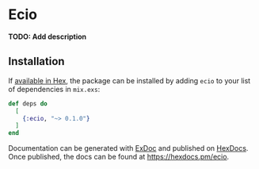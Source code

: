 # Ecio

**TODO: Add description**

## Installation

If [available in Hex](https://hex.pm/docs/publish), the package can be installed
by adding `ecio` to your list of dependencies in `mix.exs`:

```elixir
def deps do
  [
    {:ecio, "~> 0.1.0"}
  ]
end
```

Documentation can be generated with [ExDoc](https://github.com/elixir-lang/ex_doc)
and published on [HexDocs](https://hexdocs.pm). Once published, the docs can
be found at <https://hexdocs.pm/ecio>.

